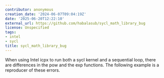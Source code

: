 ```yaml
---
contributor: anonymous
creation_date: '2024-06-07T09:04:19Z'
date: '2025-06-20T12:22:10'
external_url: https://github.com/habalasub/sycl_math_library_bug
license: Unspecified
tags:
- intel
- sycl
title: sycl_math_library_bug
---
```


When using Intel icpx to run both a sycl kernel and a sequential loop, there are differences in the
pow and the exp functions. The following example is a reproducer of these errors.
